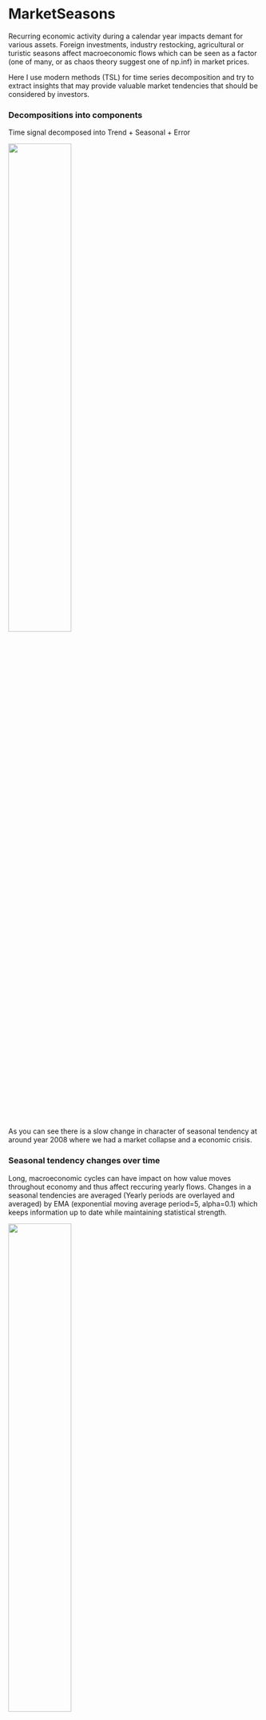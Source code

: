 # MarketSeasons
Recurring economic activity during a calendar year impacts demant for various assets.
Foreign investments, industry restocking, agricultural or turistic seasons affect macroeconomic flows
which can be seen as a factor (one of many, or as chaos theory suggest one of np.inf) in market prices.

Here I use modern methods (TSL) for time series decomposition and try to extract insights that may provide valuable
market tendencies that should be considered by investors.

### Decompositions into components
Time signal decomposed into Trend + Seasonal + Error

<img src="https://user-images.githubusercontent.com/34378363/143443468-98634d4d-a94d-4a51-8138-e90ff3a850a7.png" width=50% height=50%>

As you can see there is a slow change in character of seasonal tendency at around year 2008 where we had a market collapse and a economic crisis.

### Seasonal tendency changes over time
Long, macroeconomic cycles can have impact on how value moves throughout economy and thus affect reccuring yearly flows.
Changes in a seasonal tendencies are averaged (Yearly periods are overlayed and averaged) by EMA (exponential moving average period=5, alpha=0.1) which keeps information up to date while
maintaining statistical strength.

<img src="https://user-images.githubusercontent.com/34378363/143444474-58c29333-f9a0-4ead-abf2-28816aa6e095.png" width=50% height=50%>

### Hyperparameter tuning
TSL allows multiple model and regression parameters that affect the results drastically. In hyperparameter optimization criterion has been poustulated in which best score is attained the lower is the MAPE (Mean absolute percentage error) of Seasonal EMA prediction VS the actual seasonal component for the predicted year. This in results provides parameters that decompose only the most constant and consistent seasonal components in the gived financial instrument. 

Seasonal component is obviously much more consistent

<img src="https://user-images.githubusercontent.com/34378363/144416709-d2d22e74-fadd-4d07-bcd7-e4e97ee6612e.png" width=50% height=50%>

We can see that this is a static component of a seasonal tendency and does not change much over the years. Score from 45% to 6% average % cumulative yearly error

<img src="https://user-images.githubusercontent.com/34378363/144416724-49e06906-8ab5-4891-9982-d714b12d2164.png" width=50% height=50%>



